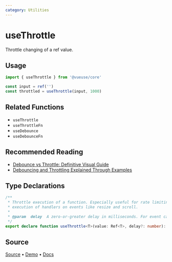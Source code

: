 ```yaml
---
category: Utilities
---
```


# useThrottle

Throttle changing of a ref value.

## Usage

```js
import { useThrottle } from '@vueuse/core'

const input = ref('')
const throttled = useThrottle(input, 1000)
```

## Related Functions

- `useThrottle`
- `useThrottleFn`
- `useDebounce`
- `useDebounceFn`

## Recommended Reading

- [Debounce vs Throttle: Definitive Visual Guide](https://redd.one/blog/debounce-vs-throttle)
- [Debouncing and Throttling Explained Through Examples](https://css-tricks.com/debouncing-throttling-explained-examples/)


<!--FOOTER_STARTS-->
## Type Declarations

```typescript
/**
 * Throttle execution of a function. Especially useful for rate limiting
 * execution of handlers on events like resize and scroll.
 *
 * @param  delay  A zero-or-greater delay in milliseconds. For event callbacks, values around 100 or 250 (or even higher) are most useful.
 */
export declare function useThrottle<T>(value: Ref<T>, delay?: number): Ref<T>
```

## Source

[Source](https://github.com/vueuse/vueuse/blob/master/packages/shared/useThrottle/index.ts) • [Demo](https://github.com/vueuse/vueuse/blob/master/packages/shared/useThrottle/demo.vue) • [Docs](https://github.com/vueuse/vueuse/blob/master/packages/shared/useThrottle/index.md)


<!--FOOTER_ENDS-->